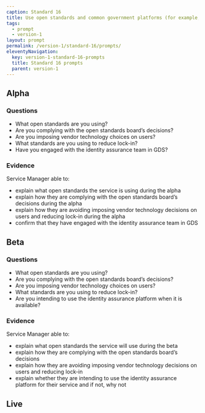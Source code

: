 ```yaml
---
caption: Standard 16
title: Use open standards and common government platforms (for example, identity assurance) where available.
tags:
  - prompt
  - version-1
layout: prompt
permalink: /version-1/standard-16/prompts/
eleventyNavigation:
  key: version-1-standard-16-prompts
  title: Standard 16 prompts
  parent: version-1
---
```


## Alpha

### Questions

- What open standards are you using?
- Are you complying with the open standards board’s decisions?
- Are you imposing vendor technology choices on users?
- What standards are you using to reduce lock-in?
- Have you engaged with the identity assurance team in GDS?

### Evidence

Service Manager able to:

- explain what open standards the service is using during the alpha
- explain how they are complying with the open standards board’s decisions during the alpha
- explain how they are avoiding imposing vendor technology decisions on users and reducing lock-in during the alpha
- confirm that they have engaged with the identity assurance team in GDS

## Beta

### Questions

- What open standards are you using?
- Are you complying with the open standards board’s decisions?
- Are you imposing vendor technology choices on users?
- What standards are you using to reduce lock-in?
- Are you intending to use the identity assurance platform when it is available?

### Evidence

Service Manager able to:

- explain what open standards the service will use during the beta
- explain how they are complying with the open standards board’s decisions
- explain how they are avoiding imposing vendor technology decisions on users and reducing lock-in
- explain whether they are intending to use the identity assurance platform for their service and if not, why not

## Live

